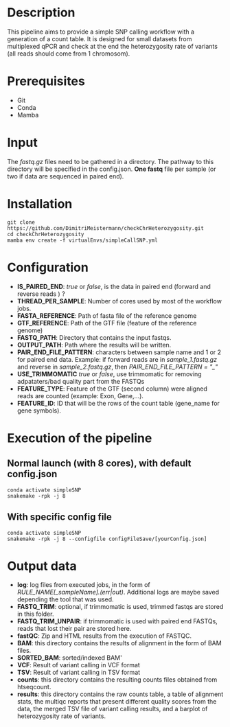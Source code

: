 # Description
This pipeline aims to provide a simple SNP calling workflow with a generation of a count table. It is designed for small datasets from multiplexed qPCR and check at the end the heterozygosity rate of variants (all reads should come from 1 chromosom). 

# Prerequisites
- Git
- Conda
- Mamba


# Input
The *fastq.gz* files need to be gathered in a directory. The pathway to this directory will be specified in the config.json. **One fastq** file per sample (or two if data are sequenced in paired end).


# Installation
~~~
git clone https://github.com/DimitriMeistermann/checkChrHeterozygosity.git
cd checkChrHeterozygosity
mamba env create -f virtualEnvs/simpleCallSNP.yml
~~~

# Configuration

- **IS_PAIRED_END**: *true* or *false*, is the data in paired end (forward and reverse reads ) ?
- **THREAD_PER_SAMPLE**: Number of cores used by most of the workflow jobs.
- **FASTA_REFERENCE**: Path of fasta file of the  reference genome
- **GTF_REFERENCE**: Path of the GTF file (feature of the reference genome)
- **FASTQ_PATH**: Directory that contains the input fastqs.
- **OUTPUT_PATH**: Path where the results will be written.
- **PAIR_END_FILE_PATTERN**: characters between sample name and 1 or 2 for paired end data. Example: if forward reads are in *sample_1.fastq.gz* and reverse in *sample_2.fastq.gz*, then *PAIR_END_FILE_PATTERN = "_"*
- **USE_TRIMMOMATIC**  *true* or *false*, use trimmomatic for removing adpataters/bad quality part from the FASTQs
- **FEATURE_TYPE**: Feature of the GTF (second column) were aligned reads are counted (example: Exon, Gene,...).
- **FEATURE_ID**: ID that will be the rows of the count table (gene_name for gene symbols).

# Execution of the pipeline
## Normal launch (with 8 cores), with default config.json
~~~
conda activate simpleSNP
snakemake -rpk -j 8
~~~

## With specific config file
~~~
conda activate simpleSNP
snakemake -rpk -j 8 --configfile configFileSave/[yourConfig.json]
~~~

# Output data
- **log**: log files from executed jobs, in the form of *RULE_NAME[_sampleName].(err|out)*. Additional logs are maybe saved depending the tool that was used.
- **FASTQ_TRIM**: optional, if trimmomatic is used, trimmed fastqs are stored in this folder.
- **FASTQ_TRIM_UNPAIR**: if trimmomatic is used with paired end FASTQs, reads that lost their pair are stored here.
- **fastQC**: Zip and HTML results from the execution of FASTQC.
- **BAM**: this directory contains the results of alignment in the form of BAM files.
- **SORTED_BAM**: sorted/indexed BAM'
- **VCF**: Result of variant calling in VCF format
- **TSV**: Result of variant calling in TSV format
- **counts**: this directory contains the resulting counts files obtained from htseqcount.
- **results**: this directory contains the raw counts table, a table of alignment stats, the multiqc reports that present different quality scores from the data, the merged TSV file of variant calling results, and a barplot of heterozygosity rate of variants.
